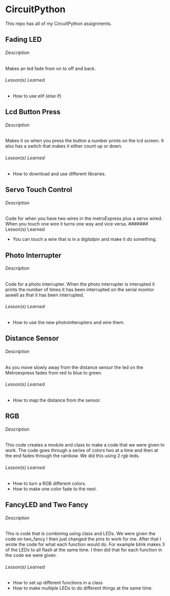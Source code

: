 # CircuitPython
This repo has all of my CircuitPython assignments. 

## Fading LED
###### Description
Makes an led fade from on to off and back.
###### Lesson(s) Learned
- How to use elif (else if)

## Lcd Button Press
###### Description
Makes it so when you press the button a number prints on the lcd screen. It also has a switch that makes it either count up or down.
###### Lesson(s) Learned
- How to download and use different libraries.

## Servo Touch Control
###### Description 
Code for when you have two wires in the metroExpress plus a servo wired. When you touch one wire it turns one way and vice versa.
####### Lesson(s) Learned
- You can touch a wire that is in a digitalpin and make it do something.

## Photo Interrupter
###### Description 
Code for a photo interrupter. When the photo interrupter is interupted it prints the number of times it has been interrupted on the serial monitor aswell as that it has been interrupted.
###### Lesson(s) Learned
- How to use the new photointterupters and wire them.

## Distance Sensor
###### Description
As you move slowly away from the distance sensor the led on the Metroexpress fades from red to blue to green.
###### Lesson(s) Learned
- How to map the distance from the sensor.

## RGB
###### Description
This code creates a module and class to make a code that we were given to work. The code goes through a series of colors two at a time and then at the end fades through the rainbow. We did this using 2 rgb leds.
###### Lesson(s) Learned
- How to turn a RGB different colors.
- How to make one color fade to the next.

## FancyLED and Two Fancy
###### Description
This is code that is combining using class and LEDs. We were given the code on two_fancy I then just changed the pins to work for me. After that I wrote the code for what each function would do. For example blink makes 3 of the LEDs to all flash at the same time. I then did that for each function in the code we were given.
###### Lesson(s) Learned
- How to set up different functions in a class
- How to make multiple LEDs to do different things at the same time.
